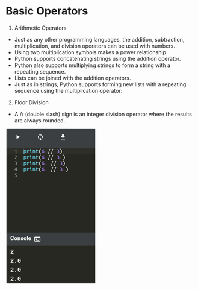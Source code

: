 # Basic Operators 

1. Arithmetic Operators
- Just as any other programming languages, the addition, subtraction, multiplication, and division operators can be used with numbers.
- Using two multiplication symbols makes a power relationship.
- Python supports concatenating strings using the addition operator.
- Python also supports multiplying strings to form a string with a repeating sequence.
- Lists can be joined with the addition operators.
- Just as in strings, Python supports forming new lists with a repeating sequence using the multiplication operator:



2. Floor Division 
- A // (double slash) sign is an integer division operator where the results are always rounded.

![alt text](image.png)